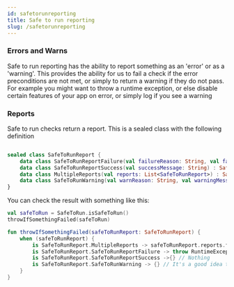 ```yaml
---
id: safetorunreporting
title: Safe to run reporting
slug: /safetorunreporting
---
```


### Errors and Warns

Safe to run reporting has the ability to report something as an 'error' or as a 'warning'. 
This provides the ability for us to fail a check if the error preconditions are not met,
or simply to return a warning if they do not pass. For example you might want to throw
a runtime exception, or else disable certain features of your app on error, or simply
log if you see a warning

### Reports

Safe to run checks return a report. This is a sealed class with the following definition


```kotlin

sealed class SafeToRunReport {
    data class SafeToRunReportFailure(val failureReason: String, val failureMessage: String) : SafeToRunReport()
    data class SafeToRunReportSuccess(val successMessage: String) : SafeToRunReport()
    data class MultipleReports(val reports: List<SafeToRunReport>) : SafeToRunReport()
    data class SafeToRunWarning(val warnReason: String, val warningMessage: String) : SafeToRunReport()
}
```

You can check the result with something like this:


```kotlin
val safeToRun = SafeToRun.isSafeToRun()
throwIfSomethingFailed(safeToRun)

fun throwIfSomethingFailed(safeToRunReport: SafeToRunReport) {
    when (safeToRunReport) {
        is SafeToRunReport.MultipleReports -> safeToRunReport.reports.forEach(::throwIfSomethingFailed)
        is SafeToRunReport.SafeToRunReportFailure -> throw RuntimeException(safeToRunReport.failureMessage)
        is SafeToRunReport.SafeToRunReportSuccess ->{} // Nothing
        is SafeToRunReport.SafeToRunWarning -> {} // It's a good idea to log
    }
}
```
